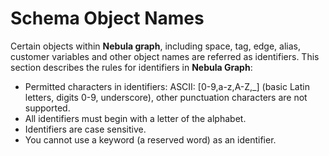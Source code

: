 # Schema Object Names

Certain objects within **Nebula graph**, including space, tag, edge, alias, customer variables and other object names are referred as identifiers. This section describes the rules for identifiers in **Nebula Graph**:

* Permitted characters in identifiers:
       ASCII: [0-9,a-z,A-Z,_] (basic Latin letters, digits 0-9, underscore), other punctuation characters are not supported.
* All identifiers must begin with a letter of the alphabet.
* Identifiers are case sensitive.
* You cannot use a keyword (a reserved word) as an identifier.
